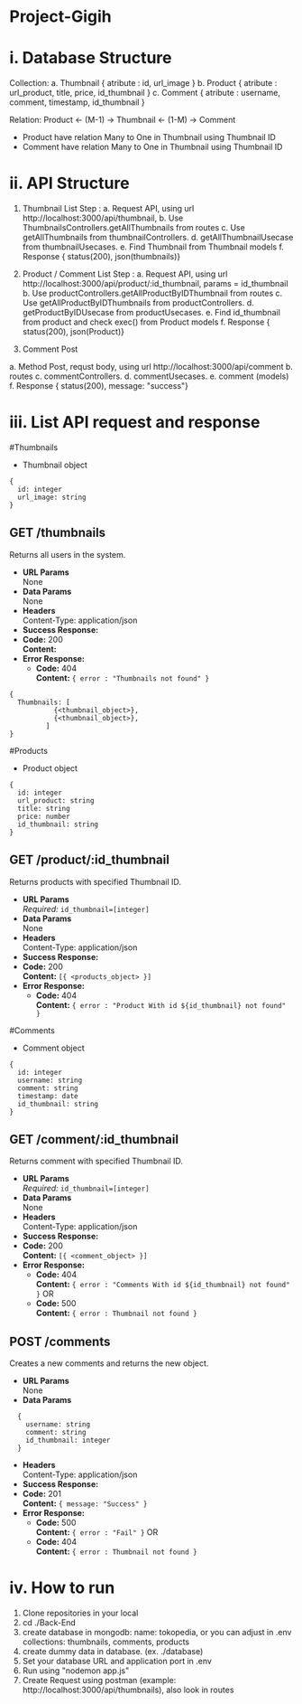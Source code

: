 # Project-Gigih

# i. Database Structure

Collection:
a. Thumbnail {
    atribute : id, url_image
}
b. Product {
    atribute : url_product, title, price, id_thumbnail
}
c. Comment {
    atribute : username, comment, timestamp, id_thumbnail
}

Relation: 
Product <- (M-1) -> Thumbnail <- (1-M) -> Comment

- Product have relation Many to One in Thumbnail using Thumbnail ID 
- Comment have relation Many to One in Thumbnail using Thumbnail ID

# ii. API Structure

1. Thumbnail List
Step :
a. Request API, using url http://localhost:3000/api/thumbnail,
b. Use ThumbnailsControllers.getAllThumbnails from routes
c. Use getAllThumbnails from thumbnailControllers.
d. getAllThumbnailUsecase from thumbnailUsecases.
e. Find Thumbnail from Thumbnail models
f. Response { status(200), json(thumbnails)}

2. Product / Comment List
Step :
a. Request API, using url http://localhost:3000/api/product/:id_thumbnail, params = id_thumbnail
b. Use productControllers.getAllProductByIDThumbnail from routes
c. Use getAllProductByIDThumbnails from productControllers.
d. getProductByIDUsecase from productUsecases.
e. Find id_thumbnail from product and check exec() from Product models
f. Response { status(200), json(Product)}

3. Comment Post

a. Method Post, requst body, using url http://localhost:3000/api/comment
b. routes
c. commentControllers.
d. commentUsecases.
e. comment (models)
f. Response { status(200), message: "success"}

# iii. List API request and response

#Thumbnails
* Thumbnail object
```
{
  id: integer
  url_image: string
}
```
**GET /thumbnails**
----
  Returns all users in the system.
* **URL Params**  
  None
* **Data Params**  
  None
* **Headers**  
  Content-Type: application/json  
* **Success Response:**  
* **Code:** 200  
  **Content:**  
* **Error Response:**  
  * **Code:** 404  
  **Content:** `{ error : "Thumbnails not found" }`
```
{
  Thumbnails: [
           {<thumbnail_object>},
           {<thumbnail_object>},
         ]
}
```

#Products
* Product object
```
{
  id: integer
  url_product: string
  title: string
  price: number
  id_thumbnail: string
}
```

**GET /product/:id_thumbnail**
----
  Returns products with specified Thumbnail ID.
* **URL Params**  
  *Required:* `id_thumbnail=[integer]`
* **Data Params**  
  None
* **Headers**  
  Content-Type: application/json  
* **Success Response:**  
* **Code:** 200  
  **Content:**  `[{ <products_object> }]` 
* **Error Response:**  
  * **Code:** 404  
  **Content:** `{ error : "Product With id ${id_thumbnail} not found" }`


#Comments
* Comment object
```
{
  id: integer
  username: string
  comment: string
  timestamp: date
  id_thumbnail: string
}
```

**GET /comment/:id_thumbnail**
----
  Returns comment with specified Thumbnail ID.
* **URL Params**  
  *Required:* `id_thumbnail=[integer]`
* **Data Params**  
  None
* **Headers**  
  Content-Type: application/json  
* **Success Response:**  
* **Code:** 200  
  **Content:**  `[{ <comment_object> }]` 
* **Error Response:**  
  * **Code:** 404  
  **Content:** `{ error : "Comments With id ${id_thumbnail} not found" }`
   OR  
  * **Code:** 500  
  **Content:** `{ error : Thumbnail not found }`

**POST /comments**
----
  Creates a new comments and returns the new object.
* **URL Params**  
  None
* **Data Params**  
```
  {
    username: string
    comment: string
    id_thumbnail: integer
  }
```
* **Headers**  
  Content-Type: application/json  
* **Success Response:**  
* **Code:** 201  
  **Content:**  `{ message: "Success" }`
* **Error Response:**  
  * **Code:** 500  
  **Content:** `{ error : "Fail" }`
  OR  
  * **Code:** 404  
  **Content:** `{ error : Thumbnail not found }`


# iv. How to run

1. Clone repositories in your local
2. cd ./Back-End
3. create database in mongodb:
    name: tokopedia, or you can adjust in .env
    collections: thumbnails, comments, products
4. create dummy data in database. (ex. ./database)
5. Set your database URL and application port in .env
6. Run using "nodemon app.js"
7. Create Request using postman (example: http://localhost:3000/api/thumbnails), also look in routes

